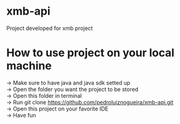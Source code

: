 # xmb-api
Project developed for xmb project

# How to use project on your local machine

-> Make sure to have java and java sdk setted up <br>
-> Open the folder you want the project to be stored <br>
-> Open this folder in terminal <br>
-> Run git clone https://github.com/pedroluiznogueira/xmb-api.git <br>
-> Open this project on your favorite IDE <br>
-> Have fun <br>
